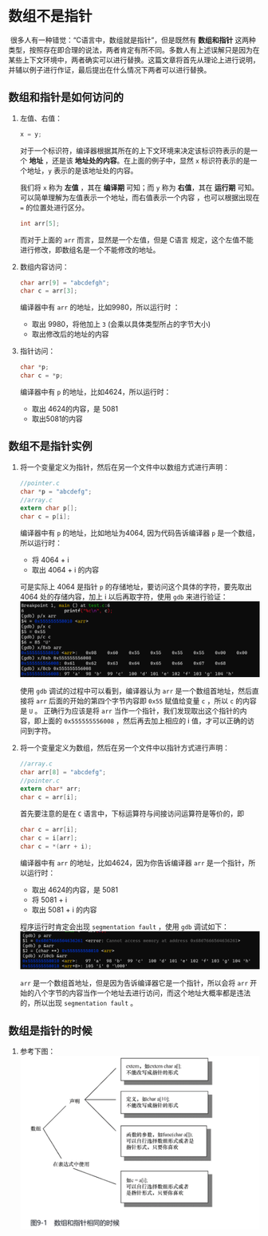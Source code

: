 # 数组不是指针

​	很多人有一种错觉：“C语言中，数组就是指针”，但是既然有 **数组和指针** 这两种类型，按照存在即合理的说法，两者肯定有所不同。多数人有上述误解只是因为在某些上下文环境中，两者确实可以进行替换。这篇文章将首先从理论上进行说明，并辅以例子进行作证，最后提出在什么情况下两者可以进行替换。

## 数组和指针是如何访问的

1. 左值、右值：
   ```c
   x = y;
   ```

   对于一个标识符，编译器根据其所在的上下文环境来决定该标识符表示的是一个 **地址** ，还是该 **地址处的内容**。在上面的例子中，显然 `x` 标识符表示的是一个地址，`y` 表示的是该地址处的内容。

   我们将 `x` 称为 **左值** ，其在 **编译期** 可知；而 `y` 称为 **右值**，其在 **运行期** 可知。可以简单理解为左值表示一个地址，而右值表示一个内容 ，也可以根据出现在 `=` 的位置处进行区分。

   ``` c
   int arr[5];
   ```

   而对于上面的 `arr` 而言，显然是一个左值，但是 C语言 规定，这个左值不能进行修改，即数组名是一个不能修改的地址。

2. 数组内容访问：
   ```c
   char arr[9] = "abcdefgh";
   char c = arr[3];
   ```

   编译器中有 `arr` 的地址，比如9980，所以运行时 ：

   *  取出 9980，将他加上 `3` (会乘以具体类型所占的字节大小)
   *  取出修改后的地址的内容

3. 指针访问：
   ```c
   char *p;
   char c = *p;
   ```

   编译器中有 `p` 的地址，比如4624，所以运行时：

   * 取出 4624的内容，是 5081
   * 取出5081的内容

## 数组不是指针实例

1. 将一个变量定义为指针，然后在另一个文件中以数组方式进行声明：
   ```c
   //pointer.c
   char *p = "abcdefg";
   //array.c
   extern char p[];
   char c = p[i];
   ```

   编译器中有 `p` 的地址，比如地址为4064, 因为代码告诉编译器 `p` 是一个数组，所以运行时：

   * 将 4064 + i
   * 取出 4064 + i 的内容

   可是实际上 4064 是指针 `p` 的存储地址，要访问这个具体的字符，要先取出 4064 处的存储内容，加上 i 以后再取字符，使用 `gdb` 来进行验证：
   ![以数组方式引用指针](./img/array.png)

   使用 `gdb` 调试的过程中可以看到，编译器认为 `arr` 是一个数组首地址，然后直接将 `arr` 后面的开始的第四个字节内容即 `0x55` 赋值给变量 `c` ，所以 `c` 的内容是 `U` 。
   正确行为应该是将 `arr` 当作一个指针，我们发现取出这个指针的内容，即上面的 `0x555555556008` ，然后再去加上相应的 i 值，才可以正确的访问到字符。

2. 将一个变量定义为数组，然后在另一个文件中以指针方式进行声明：
   ```c
   //array.c
   char arr[8] = "abcdefg";
   //pointer.c
   extern char* arr;
   char c = arr[i]; 
   ```

   首先要注意的是在 `C` 语言中，下标运算符与间接访问运算符是等价的，即
   ``` c
   char c = arr[i];
   char c = i[arr];
   char c = *(arr + i);
   ```

   编译器中有 `arr` 的地址，比如4624，因为你告诉编译器 `arr` 是一个指针，所以运行时：

   * 取出 4624的内容，是 5081
   * 将 5081 + i 
   * 取出 5081 + i 的内容

   程序运行时肯定会出现 `segmentation fault` ，使用 `gdb` 调试如下：
   ![数组定义指针引用](./img/pointer.jpg)

   `arr` 是一个数组首地址，但是因为告诉编译器它是一个指针，所以会将 `arr` 开始的八个字节的内容当作一个地址去进行访问，而这个地址大概率都是违法的，所以出现 `segmentation fault` 。

## 数组是指针的时候

1. 参考下图：
   ![array and pointer](.\img\same.jpg)